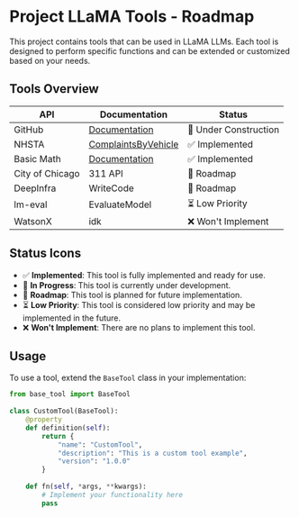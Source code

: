 # Project LLaMA Tools  - Roadmap
  
This project contains tools that can be used in LLaMA LLMs. Each tool is designed to perform specific functions and can be extended or customized based on your needs.  
  
## Tools Overview  
  
| API             | Documentation                              | Status                                |  
|-----------------|--------------------------------------------|---------------------------------------|  
| GitHub          | [Documentation](docs/github/index.md)      | :construction: Under Construction     |
| NHSTA           | [ComplaintsByVehicle](docs/nhsta/index.md) | :white_check_mark: Implemented        |
| Basic Math      | [Documentation](docs/basic_math/index.md) | :white_check_mark: Implemented        |
| City of Chicago | 311 API | :triangular_flag_on_post: Roadmap     |
| DeepInfra       | WriteCode                                  | :triangular_flag_on_post: Roadmap     |
| lm-eval         | EvaluateModel                              | :hourglass_flowing_sand: Low Priority |
| WatsonX         | idk                                        | :x: Won't Implement                   |
  
## Status Icons  
  
- :white_check_mark: **Implemented**: This tool is fully implemented and ready for use.  
- :construction: **In Progress**: This tool is currently under development.  
- :triangular_flag_on_post: **Roadmap**: This tool is planned for future implementation.  
- :hourglass_flowing_sand: **Low Priority**: This tool is considered low priority and may be implemented in the future.  
- :x: **Won't Implement**: There are no plans to implement this tool.  
  
## Usage  
  
To use a tool, extend the `BaseTool` class in your implementation:  
  
```python  
from base_tool import BaseTool  
  
class CustomTool(BaseTool):  
    @property  
    def definition(self):  
        return {  
            "name": "CustomTool",  
            "description": "This is a custom tool example",  
            "version": "1.0.0"  
        }  
  
    def fn(self, *args, **kwargs):  
        # Implement your functionality here  
        pass  
```

